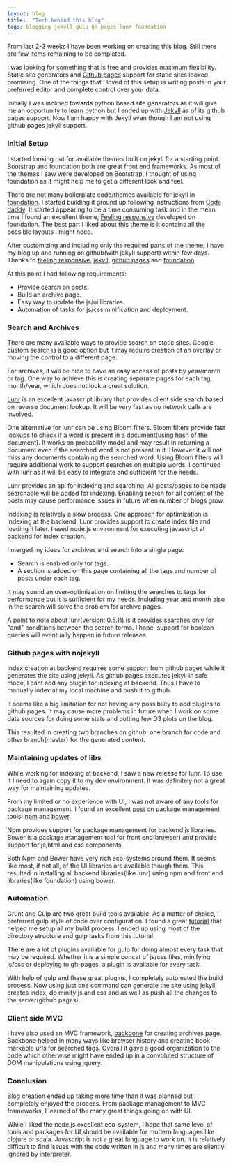 ```yaml
---
layout: blog
title:  "Tech behind this blog"
tags: blogging jekyll gulp gh-pages lunr foundation
---
```

From last 2-3 weeks I have been working on creating this blog. Still there are few items remaining to be completed.

I was looking for something that is free and provides maximum flexibility. Static site generators and [Github pages][ghpages] support for static sites looked promising. One of the things that I loved of this setup is writing posts in your preferred editor and complete control over your data.
<!--more-->
Initially I was inclined towards python based site generators as it will give me an opportunity to learn python but I ended up with [Jekyll][jekyll] as of its github pages support. Now I am happy with Jekyll even though I am not using github pages jekyll support.

### Initial Setup ###
I started looking out for available themes built on jekyll for a starting point. Bootstrap and foundation both are great front end frameworks. As most of the themes I saw were developed on Bootstrap, I thought of using foundation as it might help me to get a different look and feel.

There are not many boilerplate code/themes available for jekyll in [foundation][foundation]. I started building it ground up following instructions from [Code daddy][codedaddy]. It started appearing to be a time consuming task and in the mean time I found an excellent theme, [Feeling responsive][feelingresponsive] developed on foundation. The best part I liked about this theme is it contains all the possible layouts I might need.

After customizing and including only the required parts of the theme, I have my blog up and running on github(with jekyll support) within few days. Thanks to [feeling responsive][feelingresponsive], [jekyll][jekyll], [github pages][ghpages] and [foundation][foundation].

At this point I had following requirements:

* Provide search on posts.
* Build an archive page.
* Easy way to update the js/ui libraries.
* Automation of tasks for js/css minification and deployment.

### Search and Archives ###

There are many available ways to provide search on static sites. Google custom search is a good option but it may require creation of an overlay or moving the control to a different page.

For archives,  it will be nice to have an easy access of posts by year/month or tag. One way to achieve this is  creating separate pages for each tag, month/year, which does not look a great solution.

[Lunr][lunr] is an excellent javascript library that provides client side search based on reverse document lookup. It will be very fast as no network calls are involved.

One alternative for lunr can be using Bloom filters. Bloom filters provide fast lookups to check if a word is present in a  document(using hash of the document). It works on probability model and may result in returning a document even if the searched word is not present in it. However it will not miss any documents containing the searched word. Using Bloom filters will require additional work to support searches on multiple words. I continued with lunr as it will be easy to integrate and sufficient for the needs.

Lunr provides an api for indexing and searching. All posts/pages to be made searchable will be added for indexing. Enabling search for all content of the posts may cause performance issues in future when number of blogs grow.

Indexing is relatively a slow process. One approach for optimization is indexing at the backend. Lunr provides support to create index file and loading it later. I used node.js environment for executing javascript at backend for index creation.

I merged my ideas for archives and search into a single page:

* Search is enabled only for tags.
* A section is added on this page containing all the tags and number of posts under each tag.

It may sound an over-optimization on limiting the searches to tags for performance but it is sufficient for my needs.
Including year and month also in the search will solve the problem for archive pages.

A point to note about lunr(version: 0.5.11) is it provides searches only for "and" conditions between the search terms. I hope, support for boolean queries will eventually happen in future releases.

### Github pages with nojekyll ###

Index creation at backend requires some support from github pages while it generates the site using jekyll. As github pages executes jekyll in safe mode, I cant add any plugin for indexing at backend. Thus I have to manually index at my local machine and push it to github.

It seems like a big limitation for not having any possibility to add plugins to github pages. It may cause more problems in future when I work on some data sources for doing some stats and putting few D3 plots on the blog.

This resulted in creating two branches on github: one branch for code and other branch(master) for the generated content.

### Maintaining updates of libs ###

While working for indexing at backend, I saw a new release for lunr. To use it I need to again copy it to my dev environment. It was definitely not a great way for maintaining updates.

From my limited or no experience with UI, I was not aware of any tools for package management. I found an excellent [post][packagemanagement] on package management tools: [npm][npm] and [bower][bower].

Npm provides support for package management for backend js libraries. Bower is a package management tool for front end(browser) and provide support for js,html and css components.

Both Npm and Bower have very rich eco-systems around them. It seems like most, if not all, of the UI libraries are available though them.
This resulted in installing all backend libraries(like lunr) using npm and front end libraries(like foundation) using bower.

### Automation ###

Grunt and Gulp are two great build tools available. As a matter of choice, I preferred gulp style of code over configuration. I found a great [tutorial][gulp-tutorial] that helped me setup all my build process. I ended up using most of the directory structure and gulp tasks from this tutorial.

There are a lot of plugins available for gulp for doing almost every task that may be required. Whether it is a simple concat of js/css files, minifying js/css or deploying to gh-pages, a plugin is available for every task.

With help of gulp and these great plugins, I completely automated the build process. Now using just one command can generate the site using jekyll, creates index, do minify js and css and as well as push all the changes to the server(github pages).

### Client side MVC ###

I have also used an MVC framework, [backbone][backbone] for creating archives page. Backbone helped in many ways like browser history and creating book-markable urls for searched tags. Overall it gave a good organization to the code which otherwise might have ended up in a convoluted structure of DOM manipulations using jquery.

### Conclusion ###

Blog creation ended up taking more time than it was planned but I completely enjoyed the process. From package management to MVC frameworks, I learned of the many great things going on with UI.

While I liked the node.js excellent eco-system, I hope that same level of tools and packages for UI should be available for modern languages like clojure or scala. Javascript is not a great language to work on. It is relatively difficult to find issues with the code written in js and many times are silently ignored by interpreter.

[bawlipoonch]: http://bawlipoonch.github.io
[codedaddy]: http://learningwithsage.com/wp/a-guide-to-setting-up-a-jekyll-and-foundation-based-site-in-github/
[feelingresponsive]: https://phlow.github.io/feeling-responsive/
[foundation]: http://foundation.zurb.com/
[jekyll]: http://jekyllrb.com
[ghpages]: https://pages.github.com
[lunr]: http://lunrjs.com
[packagemanagement]: http://tech.pro/tutorial/1190/package-managers-an-introductory-guide-for-the-uninitiated-front-end-developer#front_end_developers
[npm]: https://www.npmjs.com
[bower]: http://bower.io
[gulp-tutorial]: http://stefanimhoff.de/2014/gulp-tutorial-1-intro-setup
[backbone]: http://backbonejs.org
